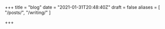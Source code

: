 +++
title = "blog"
date = "2021-01-31T20:48:40Z"
draft = false
aliases = [
    "/posts/",
    "/writing/"
]

+++
